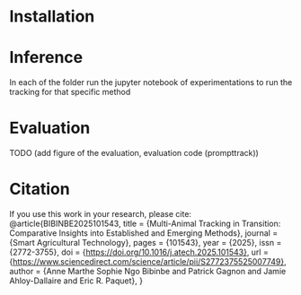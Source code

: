 # Installation

# Inference
In each of the folder run the jupyter notebook of experimentations to run the tracking for that specific method

# Evaluation
TODO (add figure of the evaluation, evaluation code (prompttrack))
# Citation
If you use this work in your research, please cite: 
@article{BIBINBE2025101543,
title = {Multi-Animal Tracking in Transition: Comparative Insights into Established and Emerging Methods},
journal = {Smart Agricultural Technology},
pages = {101543},
year = {2025},
issn = {2772-3755},
doi = {https://doi.org/10.1016/j.atech.2025.101543},
url = {https://www.sciencedirect.com/science/article/pii/S2772375525007749},
author = {Anne Marthe Sophie Ngo Bibinbe and Patrick Gagnon and Jamie Ahloy-Dallaire and Eric R. Paquet},
}
